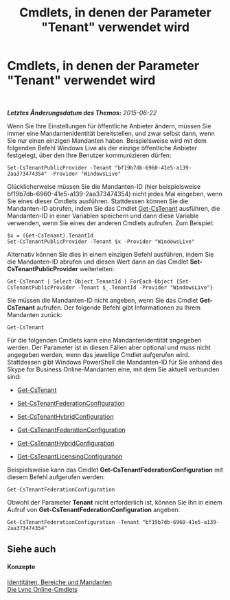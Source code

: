 ﻿---
title: Cmdlets, in denen der Parameter "Tenant" verwendet wird
TOCTitle: Cmdlets, in denen der Parameter "Tenant" verwendet wird
ms:assetid: e7fe7c12-fbe0-49c1-9e8c-eef6958f27d0
ms:mtpsurl: https://technet.microsoft.com/de-de/library/Dn362850(v=OCS.15)
ms:contentKeyID: 56269350
ms.date: 06/01/2017
mtps_version: v=OCS.15
ms.translationtype: HT
---

# Cmdlets, in denen der Parameter \"Tenant\" verwendet wird

 

_**Letztes Änderungsdatum des Themas:** 2015-06-22_

Wenn Sie Ihre Einstellungen für öffentliche Anbieter ändern, müssen Sie immer eine Mandantenidentität bereitstellen, und zwar selbst dann, wenn Sie nur einen einzigen Mandanten haben. Beispielsweise wird mit dem folgenden Befehl Windows Live als der einzige öffentliche Anbieter festgelegt, über den Ihre Benutzer kommunizieren dürfen:

    Set-CsTenantPublicProvider -Tenant "bf19b7db-6960-41e5-a139-2aa373474354" -Provider "WindowsLive"

Glücklicherweise müssen Sie die Mandanten-ID (hier beispielsweise bf19b7db-6960-41e5-a139-2aa373474354) nicht jedes Mal eingeben, wenn Sie eines dieser Cmdlets ausführen. Stattdessen können Sie die Mandanten-ID abrufen, indem Sie das Cmdlet [Get-CsTenant](https://docs.microsoft.com/en-us/powershell/module/skype/Get-CsTenant) ausführen, die Mandanten-ID in einer Variablen speichern und dann diese Variable verwenden, wenn Sie eines der anderen Cmdlets aufrufen. Zum Beispiel:

    $x = (Get-CsTenant).TenantId
    Set-CsTenantPublicProvider -Tenant $x -Provider "WindowsLive"

Alternativ können Sie dies in einem einzigen Befehl ausführen, indem Sie die Mandanten-ID abrufen und diesen Wert dann an das Cmdlet **Set-CsTenantPublicProvider** weiterleiten:

    Get-CsTenant | Select-Object TenantId | ForEach-Object {Set-CsTenantPublicProvider -Tenant $_.TenantId -Provider "WindowsLive"}

Sie müssen die Mandanten-ID nicht angeben, wenn Sie das Cmdlet **Get-CsTenant** aufrufen. Der folgende Befehl gibt Informationen zu Ihrem Mandanten zurück:

    Get-CsTenant

Für die folgenden Cmdlets kann eine Mandantenidentität angegeben werden. Der Parameter ist in diesen Fällen aber optional und muss nicht angegeben werden, wenn das jeweilige Cmdlet aufgerufen wird. Stattdessen gibt Windows PowerShell die Mandanten-ID für Sie anhand des Skype for Business Online-Mandanten eine, mit dem Sie aktuell verbunden sind:

  - [Get-CsTenant](https://docs.microsoft.com/en-us/powershell/module/skype/Get-CsTenant)

  - [Set-CsTenantFederationConfiguration](https://docs.microsoft.com/powershell/module/skype/Set-CsTenantFederationConfiguration)

  - [Set-CsTenantHybridConfiguration](https://docs.microsoft.com/en-us/powershell/module/skype/Set-CsTenantHybridConfiguration)

  - [Get-CsTenantFederationConfiguration](https://docs.microsoft.com/powershell/module/skype/Get-CsTenantFederationConfiguration)

  - [Get-CsTenantHybridConfiguration](https://docs.microsoft.com/en-us/powershell/module/skype/Get-CsTenantHybridConfiguration)

  - [Get-CsTenantLicensingConfiguration](https://docs.microsoft.com/en-us/powershell/module/skype/Get-CsTenantLicensingConfiguration)

Beispielsweise kann das Cmdlet **Get-CsTenantFederationConfiguration** mit diesem Befehl aufgerufen werden:

    Get-CsTenantFederationConfiguration

Obwohl der Parameter **Tenant** nicht erforderlich ist, können Sie ihn in einem Aufruf von **Get-CsTenantFederationConfiguration** angeben:

    Get-CsTenantFederationConfiguration -Tenant "bf19b7db-6960-41e5-a139-2aa373474354"

## Siehe auch

#### Konzepte

[Identitäten, Bereiche und Mandanten](identities-scopes-and-tenants-in-skype-for-business-online.md)  
[Die Lync Online-Cmdlets](the-skype-for-business-online-cmdlets.md)


